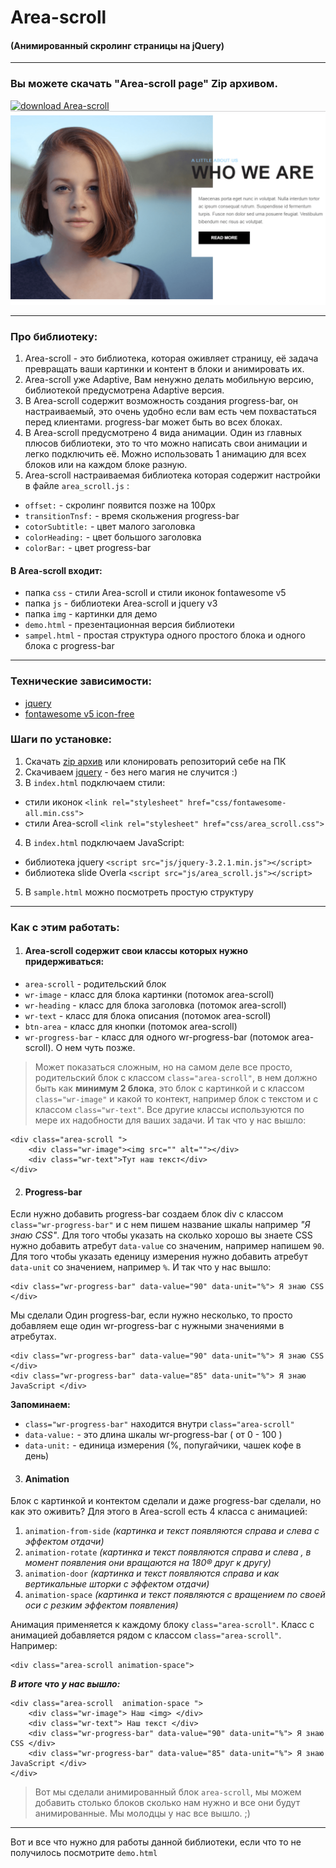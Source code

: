 # Area-scroll
#### (Анимированный скролинг страницы на jQuery)
***
### Вы можете скачать "Area-scroll page" Zip архивом.
[![download Area-scroll](https://archive.org/download/button-download-animated/button-download-animated.gif)](https://github.com/AndreiKaragayr/module_kai-scroll.git)
![preview Area-scroll](view-min.png "One slide")
***
### Про библиотеку:
1. Area-scroll - это библиотека, которая оживляет страницу, её задача превращать ваши картинки и контент в блоки и анимировать их.
2. Area-scroll уже Adaptive, Вам ненужно делать мобильную версию, библиотекой предусмотрена Adaptive версия.
3. В Area-scroll содержит возможность создания progress-bar, он настраиваемый, это очень удобно если вам есть чем похвастаться перед клиентами. progress-bar может быть во всех блоках.
4. В Area-scroll предусмотрено 4 вида анимации. Один из главных плюсов библиотеки, это то что можно написать свои анимации и легко подключить её. Можно использовать 1 анимацию для всех блоков или на каждом блоке разную.
5. Area-scroll настраиваемая библиотека которая содержит настройки в файле `area_scroll.js` :
  + `offset:` - скролинг появится позже на 100px
  + `transitionTnsf:` -  время скольжения progress-bar
  + `cotorSubtitle:`  -  цвет малого заголовка
  + `colorHeading:` - цвет большого заголовка
  + `colorBar:` - цвет progress-bar
  
#### В Area-scroll входит:
 - папка `css` - стили Area-scroll и стили иконок fontawesome v5
 - папка `js` - библиотеки Area-scroll и jquery v3
 - папка `img` - картинки для демо
 - `demo.html` - презентационная версия библиотеки
 - `sampel.html` - простая структура одного простого блока и одного блока с  progress-bar
***

### Технические зависимости:
  + [jquery](https://jquery.com/)
  + [fontawesome v5 icon-free](https://fontawesome.com/)


### Шаги по установке:
1. Скачать [zip архив](github.com/AndreiKaragayr/module_kai-scroll.git) или клонировать  репозиторий себе на ПК
2. Скачиваем [jquery](https://jquery.com/) - без него магия не случится :)
3. В `index.html` подключаем стили:
  + cтили иконок `<link rel="stylesheet" href="css/fontawesome-all.min.css">`
  + cтили Area-scroll `<link rel="stylesheet" href="css/area_scroll.css">`
4. В `index.html` подключаем JavaScript:
  + библиотека jquery `<script src="js/jquery-3.2.1.min.js"></script>`
  + библиотека slide Overla `<script src="js/area_scroll.js"></script>`
5. В `sample.html` можно посмотреть простую структуру

***
### Как с этим работать:

1. #### Area-scroll содержит свои классы которых нужно придерживаться:
 - `area-scroll` - родительский блок
 - `wr-image` - класс для блока картинки (потомок  area-scroll)
 - `wr-heading` - класс для блока заголовка (потомок  area-scroll)
 - `wr-text` - класс для блока описания  (потомок  area-scroll)
 - `btn-area` - класс для кнопки (потомок  area-scroll)
 - `wr-progress-bar` - класс для одного  wr-progress-bar (потомок  area-scroll). О нем чуть позже.

> Может показаться сложным, но на самом деле все просто, родительский блок с классом  `class="area-scroll"`, в нем должно быть как **минимум 2 блока**, это блок с картинкой и с классом `class="wr-image"` и какой то контект, например блок с текстом и с классом `class="wr-text"`. Все другие классы используются по мере их надобности для ваших задачи. И так что у нас вышло:
```
<div class="area-scroll ">
	<div class="wr-image"><img src="" alt=""></div>
	<div class="wr-text">Тут наш текст</div>
</div>
```
2. #### Progress-bar

Если нужно добавить progress-bar создаем блок div с классом `class="wr-progress-bar"` и с нем пишем название шкалы например _"Я знаю CSS"_. Для того чтобы указать на сколько хорошо вы знаете CSS нужно добавить атребут `data-value` со значеним, например напишем `90`. Для того чтобы указать еденицу измерения нужно добавить атребут `data-unit` со значением, например `%`. И так что у нас вышло:
```
<div class="wr-progress-bar" data-value="90" data-unit="%"> Я знаю CSS </div>
```
Мы сделали Один progress-bar, если нужно несколько, то просто добавляем еще один wr-progress-bar с нужными значениями в атребутах.

```
<div class="wr-progress-bar" data-value="90" data-unit="%"> Я знаю CSS </div>
<div class="wr-progress-bar" data-value="85" data-unit="%"> Я знаю JavaScript </div>
```
****Запоминаем:****
  + `class="wr-progress-bar"` находится внутри  `class="area-scroll"`
  + `data-value:` - это длина шкалы wr-progress-bar ( от 0 - 100 )
  + `data-unit:` - единица измерения (%, попугайчики, чашек кофе в день)

3. #### Animation
Блок с картинкой и контектом сделали и даже progress-bar сделали, но как это оживить? Для этого в Area-scroll есть 4 класса с анимацией:

1) `animation-from-side` _(картинка и текст появляются справа и слева  с эффектом отдачи)_
2) `animation-rotate` _(картинка и текст появляются справа и слева , в момент появления они вращаются на 180® друг к другу)_
3) `animation-door` _(картинка и текст появляются справа и как вертикальные шторки с эффектом отдачи)_
4) `animation-space` _(картинка и текст появляются с вращением по своей оси с резким эффектом появления)_

Анимация применяется к каждому блоку `class="area-scroll"`. Класс с анимацией добавляется рядом с классом `class="area-scroll"`. Например:
```
<div class="area-scroll animation-space">
```
*****В итоге что у нас вышло:*****
```
<div class="area-scroll  animation-space ">
	<div class="wr-image"> Наш <img> </div>
	<div class="wr-text"> Наш текст </div>
	<div class="wr-progress-bar" data-value="90" data-unit="%"> Я знаю CSS </div>
	<div class="wr-progress-bar" data-value="85" data-unit="%"> Я знаю JavaScript </div>
</div>
```
> Вот мы сделали анимированный блок `area-scroll`, мы можем добавить столько блоков сколько нам нужно и все они будут анимированные. Мы молодцы у нас все вышло. ;)
***
Вот и все что нужно для работы данной библиотеки, если что то не получилось посмотрите  `demo.html`


